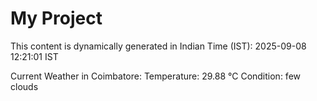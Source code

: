 # My Project

This content is dynamically generated in Indian Time (IST): 2025-09-08 12:21:01 IST


Current Weather in Coimbatore:
Temperature: 29.88 °C
Condition: few clouds
